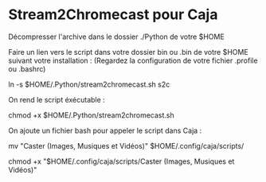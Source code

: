 Stream2Chromecast pour Caja
===========================

Décompresser l'archive dans le dossier ./Python de votre $HOME

Faire un lien vers le script dans votre dossier bin ou .bin de votre $HOME suivant votre installation :
(Regardez la configuration de votre fichier .profile ou .bashrc)

ln -s $HOME/.Python/stream2chromecast.sh s2c

On rend le script éxécutable :

chmod +x $HOME/.Python/stream2chromecast.sh

On ajoute un fichier bash pour appeler le script dans Caja :

mv "Caster (Images, Musiques et Vidéos)" $HOME/.config/caja/scripts/

chmod +x "$HOME/.config/caja/scripts/Caster (Images, Musiques et Vidéos)"

